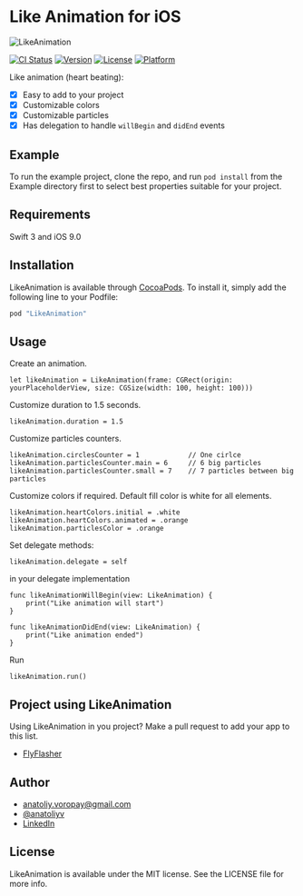 # Like Animation for iOS

![LikeAnimation](https://cloud.githubusercontent.com/assets/1595032/24006198/c4096c5a-0a73-11e7-890b-e5f0266e95b4.gif)

[![CI Status](http://img.shields.io/travis/anatoliyv/LikeAnimation.svg?style=flat)](https://travis-ci.org/anatoliyv/LikeAnimation)
[![Version](https://img.shields.io/cocoapods/v/LikeAnimation.svg?style=flat)](http://cocoapods.org/pods/LikeAnimation)
[![License](https://img.shields.io/cocoapods/l/LikeAnimation.svg?style=flat)](http://cocoapods.org/pods/LikeAnimation)
[![Platform](https://img.shields.io/cocoapods/p/LikeAnimation.svg?style=flat)](http://cocoapods.org/pods/LikeAnimation)

Like animation (heart beating):

- [x] Easy to add to your project
- [x] Customizable colors
- [x] Customizable particles
- [x] Has delegation to handle `willBegin` and `didEnd` events

## Example

To run the example project, clone the repo, and run `pod install` from the Example directory first to select best 
properties suitable for your project.

## Requirements

Swift 3 and iOS 9.0

## Installation

LikeAnimation is available through [CocoaPods](http://cocoapods.org). To install
it, simply add the following line to your Podfile:

```ruby
pod "LikeAnimation"
```

## Usage

Create an animation.

```
let likeAnimation = LikeAnimation(frame: CGRect(origin: yourPlaceholderView, size: CGSize(width: 100, height: 100)))
```

Customize duration to 1.5 seconds.

```
likeAnimation.duration = 1.5
```

Customize particles counters.

```
likeAnimation.circlesCounter = 1            // One cirlce
likeAnimation.particlesCounter.main = 6     // 6 big particles
likeAnimation.particlesCounter.small = 7    // 7 particles between big particles
```

Customize colors if required. Default fill color is white for all elements.

```
likeAnimation.heartColors.initial = .white
likeAnimation.heartColors.animated = .orange
likeAnimation.particlesColor = .orange
```

Set delegate methods:

```
likeAnimation.delegate = self
```

in your delegate implementation

```
func likeAnimationWillBegin(view: LikeAnimation) {
    print("Like animation will start")
}

func likeAnimationDidEnd(view: LikeAnimation) {
    print("Like animation ended")
}
```

Run

```
likeAnimation.run()
```

## Project using LikeAnimation

Using LikeAnimation in you project? Make a pull request to add your app to this list.

- [FlyFlasher](https://itunes.apple.com/us/app/flyflasher-a-worldwide-fly-tying-community/id828509959)

## Author

- anatoliy.voropay@gmail.com
- [@anatoliyv](https://twitter.com/anatoliyv)
- [LinkedIn](https://www.linkedin.com/in/anatoliyvoropay)

## License

LikeAnimation is available under the MIT license. See the LICENSE file for more info.
